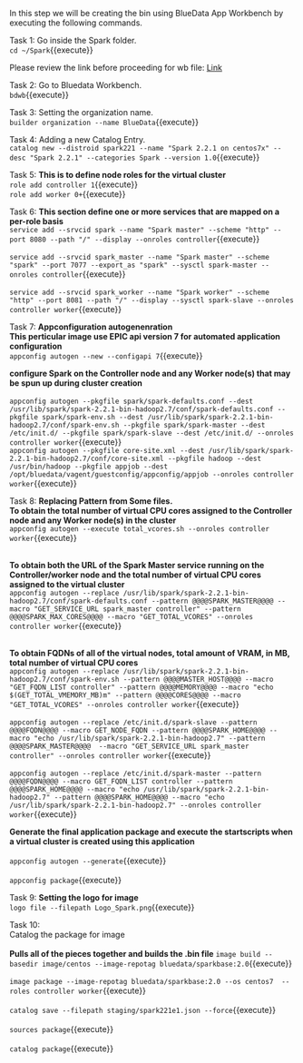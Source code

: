 In this step we will be creating the bin using BlueData App Workbench by executing the following commands.

Task 1:
Go inside the Spark folder.
<br>`cd ~/Spark`{{execute}}

Please review the link before proceeding for wb file: [Link](http://docs.bluedata.com/awb34_applications-with-multiple-images)

Task 2:
Go to Bluedata Workbench.
<br>`bdwb`{{execute}}

Task 3:
Setting the organization name.
<br>`builder organization --name BlueData`{{execute}}

Task 4:
Adding a new Catalog Entry.
<br>`catalog new --distroid spark221 --name "Spark 2.2.1 on centos7x" --desc "Spark 2.2.1" --categories Spark --version 1.0`{{execute}}

Task 5:
<b>This is to define node roles for the virtual cluster</b>
<br>`role add controller 1`{{execute}}
<br>`role add worker 0+`{{execute}}


Task 6:
<b>This section define one or more services that are mapped on a per-role basis</b>
<br>`service add --srvcid spark --name "Spark master" --scheme "http" --port 8080 --path "/" --display --onroles controller`{{execute}}
<br><br>`service add --srvcid spark_master --name "Spark master" --scheme "spark" --port 7077 --export_as "spark" --sysctl spark-master --onroles controller`{{execute}}
<br><br>`service add --srvcid spark_worker --name "Spark worker" --scheme "http" --port 8081 --path "/" --display --sysctl spark-slave --onroles controller worker`{{execute}}

Task 7:
<b>Appconfiguration autogenenration</b>
<br><b>This perticular image use EPIC api version 7 for automated application configuration </b>
<br>`appconfig autogen --new --configapi 7`{{execute}}

<b>configure Spark on the Controller node and any Worker node(s) that may be spun up during cluster creation</b>
<br><br>`appconfig autogen --pkgfile spark/spark-defaults.conf --dest /usr/lib/spark/spark-2.2.1-bin-hadoop2.7/conf/spark-defaults.conf --pkgfile spark/spark-env.sh --dest /usr/lib/spark/spark-2.2.1-bin-hadoop2.7/conf/spark-env.sh --pkgfile spark/spark-master --dest /etc/init.d/ --pkgfile spark/spark-slave --dest /etc/init.d/ --onroles controller worker`{{execute}}
<br>`appconfig autogen --pkgfile core-site.xml --dest /usr/lib/spark/spark-2.2.1-bin-hadoop2.7/conf/core-site.xml --pkgfile hadoop --dest /usr/bin/hadoop --pkgfile appjob --dest /opt/bluedata/vagent/guestconfig/appconfig/appjob --onroles controller worker`{{execute}}

Task 8:
<b>Replacing Pattern from Some files.</b>
<br><b>To obtain the total number of virtual CPU cores assigned to the Controller node and any Worker node(s) in the cluster</b>
<br>`appconfig autogen --execute total_vcores.sh --onroles controller worker`{{execute}}

<br><b>To obtain both the URL of the Spark Master service running on the Controller/worker node and the total number of virtual CPU cores assigned to the virtual cluster</b>
<br>`appconfig autogen --replace /usr/lib/spark/spark-2.2.1-bin-hadoop2.7/conf/spark-defaults.conf --pattern @@@@SPARK_MASTER@@@@ --macro "GET_SERVICE_URL spark_master controller" --pattern @@@@SPARK_MAX_CORES@@@@ --macro "GET_TOTAL_VCORES" --onroles controller worker`{{execute}}

<br><b>To obtain FQDNs of all of the virtual nodes, total amount of VRAM, in MB, total number of virtual CPU cores</b>
<br>`appconfig autogen --replace /usr/lib/spark/spark-2.2.1-bin-hadoop2.7/conf/spark-env.sh --pattern @@@@MASTER_HOST@@@@ --macro "GET_FQDN_LIST controller" --pattern @@@@MEMORY@@@@ --macro "echo $(GET_TOTAL_VMEMORY_MB)m" --pattern @@@@CORES@@@@ --macro "GET_TOTAL_VCORES" --onroles controller worker`{{execute}}
<br><br>`appconfig autogen --replace /etc/init.d/spark-slave --pattern @@@@FQDN@@@@ --macro GET_NODE_FQDN --pattern @@@@SPARK_HOME@@@@ --macro "echo /usr/lib/spark/spark-2.2.1-bin-hadoop2.7" --pattern @@@@SPARK_MASTER@@@@  --macro "GET_SERVICE_URL spark_master controller" --onroles controller worker`{{execute}}
<br><br>`appconfig autogen --replace /etc/init.d/spark-master --pattern @@@@FQDN@@@@ --macro GET_FQDN_LIST controller --pattern @@@@SPARK_HOME@@@@ --macro "echo /usr/lib/spark/spark-2.2.1-bin-hadoop2.7" --pattern @@@@SPARK_HOME@@@@ --macro "echo /usr/lib/spark/spark-2.2.1-bin-hadoop2.7" --onroles controller worker`{{execute}}

<b>Generate the final application package and execute the startscripts when a virtual cluster is created using this application</b>
<br><br>`appconfig autogen --generate`{{execute}}
<br><br>`appconfig package`{{execute}}

Task 9:
<b>Setting the logo for image</b>
<br>`logo file --filepath Logo_Spark.png`{{execute}}

Task 10:
<br>Catalog the package for image</br>
<br><b>Pulls all of the pieces together and builds the .bin file</b>
`image build --basedir image/centos --image-repotag bluedata/sparkbase:2.0`{{execute}}
<br><br>`image package --image-repotag bluedata/sparkbase:2.0 --os centos7  --roles controller worker`{{execute}}
<br><br>`catalog save --filepath staging/spark221e1.json --force`{{execute}}
<br><br>`sources package`{{execute}}
<br><br>`catalog package`{{execute}}
